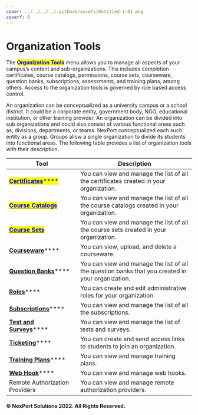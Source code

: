 ```yaml
---
cover: ../../../../.gitbook/assets/Untitled-1-01.png
coverY: 0
---
```


# Organization Tools

The <mark style="color:blue;">**Organization Tools**</mark> menu allows you to manage all aspects of your campus’s content and sub-organizations. This includes completion certificates, course catalogs, permissions, course sets, courseware, question banks, subscriptions, assessments, and training plans, among others. Access to the organization tools is governed by role based access control.

An organization can be conceptualized as a university campus or a school district. It could be a corporate entity, government body, NGO, educational institution, or other training provider. An organization can be divided into sub organizations and could also consist of various functional areas such as, divisions, departments, or teams. NexPort conceptualized each such entity as a group. Groups allow a single organization to divide its students into functional areas. The following table provides a list of organization tools with their description.

| Tool                                                                                                                                       | Description                                                                                       |
| ------------------------------------------------------------------------------------------------------------------------------------------ | ------------------------------------------------------------------------------------------------- |
| [<mark style="color:blue;">**Certificates**</mark>](certificates/)<mark style="color:blue;">\*\*\*\*</mark>                                | You can view and manage the list of all the certificates created in your organization.            |
| [<mark style="color:blue;">**Course Catalogs**</mark>](../../Campus\_Management/Organization\_Tools/Course\_catalogs/Course\_catalogs.htm) | You can view and manage the list of all the course catalogs created in your organization.         |
| [<mark style="color:blue;">**Course Sets**</mark>](../../Campus\_Management/Organization\_Tools/Course\_sets/Course\_sets.htm)             | You can view and manage the list of all the course sets created in your organization.             |
| [**Courseware**](../../Campus\_Management/Organization\_Tools/Courseware/Courseware.htm)\*\*\*\*                                           | You can view, upload, and delete a courseware.                                                    |
| [**Question Banks**](../../Campus\_Management/Organization\_Tools/Question\_bank/Question\_bank.htm)\*\*\*\*                               | You can view and manage the list of all the question banks that you created in your organization. |
| [**Roles**](../../Campus\_Management/Organization\_Tools/Roles/Roles.htm)\*\*\*\*                                                          | You can create and edit administrative roles for your organization.                               |
| [**Subscriptions**](../../Campus\_Management/Organization\_Tools/Subscriptions/Subscriptions.htm)\*\*\*\*                                  | You can view and manage the list of all the subscriptions.                                        |
| [**Test and Surveys**](../../Campus\_Management/Organization\_Tools/Tests\_and\_surveys/Tests\_and\_surveys.htm)\*\*\*\*                   | You can view and manage the list of tests and surveys.                                            |
| [**Ticketing**](../../Campus\_Management/Organization\_Tools/Ticketing/Ticketing.htm)\*\*\*\*                                              | You can create and send access links to students to join an organization.                         |
| [**Training Plans**](../../Campus\_Management/Organization\_Tools/Training\_plans/Training\_plan.htm)\*\*\*\*                              | You can view and manage training plans.                                                           |
| [**Web Hook**](../../Campus\_Management/Organization\_Tools/Web\_hooks/Web\_hooks.htm)\*\*\*\*                                             | You can view and manage web hooks.                                                                |
| Remote Authorization Providers                                                                                                             | You can view and manage remote authorization providers.                                           |

#### © NexPort Solutions 2022. All Rights Reserved.
